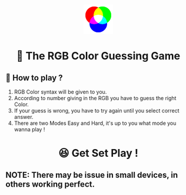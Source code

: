 <p align="center">
  <a href="https://jd235.github.io/ColorGame/">
    <img alt="ColorGame" src="https://github.com/JD235/ColorGame/blob/master/RGB.png" width="80" />
  </a>
</p>
<h1 align="center">🤩 The RGB Color Guessing Game</h1>

## 🤔 How to play ?

1. RGB Color syntax will be given to you.
2. According to number giving in the RGB you have to guess the right Color.
3. If your guess is wrong, you have to try again until you select correct answer.
4. There are two Modes Easy and Hard, it's up to you what mode you wanna play !

<h1 align="center">😆 Get Set Play !</h1>

## NOTE: There may be issue in small devices, in others working perfect.
